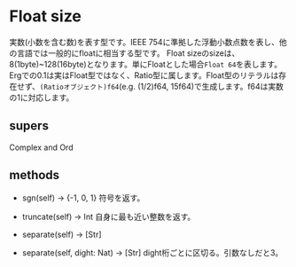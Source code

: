# Float size

実数(小数を含む数)を表す型です。IEEE 754に準拠した浮動小数点数を表し、他の言語では一般的にfloatに相当する型です。
Float sizeのsizeは、8(1byte)~128(16byte)となります。単にFloatとした場合`Float 64`を表します。
Ergでの0.1は実はFloat型ではなく、Ratio型に属します。Float型のリテラルは存在せず、`(Ratioオブジェクト)f64`(e.g. (1/2)f64, 15f64)で生成します。f64は実数の1に対応します。

## supers

Complex and Ord

## methods

* sgn(self) -> {-1, 0, 1}
  符号を返す。

* truncate(self) -> Int
  自身に最も近い整数を返す。

* separate(self) -> [Str]
* separate(self, dight: Nat) -> [Str]
  dight桁ごとに区切る。引数なしだと3。

